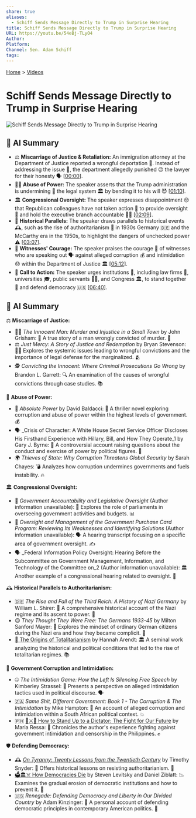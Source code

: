 ```yaml
---
share: true
aliases:
  - Schiff Sends Message Directly to Trump in Surprise Hearing
title: Schiff Sends Message Directly to Trump in Surprise Hearing
URL: https://youtu.be/54eBj-TLyO4
Author: 
Platform: 
Channel: Sen. Adam Schiff
tags: 
---
```

[Home](../index.md) > [Videos](./index.md)  
# Schiff Sends Message Directly to Trump in Surprise Hearing  
![Schiff Sends Message Directly to Trump in Surprise Hearing](https://youtu.be/54eBj-TLyO4)  
  
## 🤖 AI Summary  
- ⚖️ **Miscarriage of Justice & Retaliation:** An immigration attorney at the Department of Justice reported a wrongful deportation 🚫. Instead of addressing the issue 🤔, the department allegedly punished 😠 the lawyer for their honesty 🗣️ \[[00:00](https://youtu.be/54eBj-TLyO4&t=0)].  
- 👨‍⚖️ **Abuse of Power:** The speaker asserts that the Trump administration is undermining 🚧 the legal system 🏛️ by bending it to his will 😈 \[[01:10](https://youtu.be/54eBj-TLyO4&t=70)].  
- 🏛️ **Congressional Oversight:** The speaker expresses disappointment 😔 that Republican colleagues have not taken action 🚫 to provide oversight 👀 and hold the executive branch accountable 🧑‍⚖️ \[[02:09](https://youtu.be/54eBj-TLyO4&t=129)].  
- 📜 **Historical Parallels:** The speaker draws parallels to historical events 🕰️, such as the rise of authoritarianism 👑 in 1930s Germany 🇩🇪 and the McCarthy era in the 1950s, to highlight the dangers of unchecked power ⚠️ \[[03:07](https://youtu.be/54eBj-TLyO4&t=187)].  
- 🦸 **Witnesses' Courage:** The speaker praises the courage 💖 of witnesses who are speaking out 🗣️ against alleged corruption 💰 and intimidation 😠 within the Department of Justice 🏛️ \[[05:12](https://youtu.be/54eBj-TLyO4&t=312)].  
- 📢 **Call to Action:** The speaker urges institutions 🏫, including law firms 🏢, universities 🎓, public servants 🧑‍💼, and Congress 🏛️, to stand together 🤝 and defend democracy 🇺🇸 \[[06:40](https://youtu.be/54eBj-TLyO4&t=400)].  
  
## 🤖 AI Summary  
⚖️ **Miscarriage of Justice:**  
- 👨‍⚖️ _The Innocent Man: Murder and Injustice in a Small Town_ by John Grisham: 📖 A true story of a man wrongly convicted of murder. 🚨  
- ⚖️ _Just Mercy: A Story of Justice and Redemption_ by Bryan Stevenson: ✊🏾 Explores the systemic issues leading to wrongful convictions and the importance of legal defense for the marginalized. 🫂  
- 🕵️ _Convicting the Innocent: Where Criminal Prosecutions Go Wrong_ by Brandon L. Garrett: 🔍 An examination of the causes of wrongful convictions through case studies. 📚  
  
🚨 **Abuse of Power:**  
- 👑 _Absolute Power_ by David Baldacci: 🏢 A thriller novel exploring corruption and abuse of power within the highest levels of government. 💰  
- 🗣️ _Crisis of Character: A White House Secret Service Officer Discloses His Firsthand Experience with Hillary, Bill, and How They Operate_1 by Gary J. Byrne: 🙊 A controversial account raising questions about the conduct and exercise of power by political figures. 🤔  
- 🌍 _Thieves of State: Why Corruption Threatens Global Security_ by Sarah Chayes: 💣 Analyzes how corruption undermines governments and fuels instability. 🔥  
  
🏛️ **Congressional Oversight:**  
- 📝 _Government Accountability and Legislative Oversight_ (Author information unavailable): 🔎 Explores the role of parliaments in overseeing government activities and budgets. 📊  
- 🧾 _Oversight and Management of the Government Purchase Card Program: Reviewing Its Weaknesses and Identifying Solutions_ (Author information unavailable): 🗣️ A hearing transcript focusing on a specific area of government oversight. ✍️  
- 🗣️ _Federal Information Policy Oversight: Hearing Before the Subcommittee on Government Management, Information, and Technology of the Committee on_2 (Author information unavailable): 🏛️ Another example of a congressional hearing related to oversight. 🧐  
  
🕰️ **Historical Parallels to Authoritarianism:**  
- 🇩🇪 _The Rise and Fall of the Third Reich: A History of Nazi Germany_ by William L. Shirer: 📖 A comprehensive historical account of the Nazi regime and its ascent to power. 🚩  
- 😥 _They Thought They Were Free: The Germans 1933-45_ by Milton Sanford Mayer: 🧠 Explores the mindset of ordinary German citizens during the Nazi era and how they became complicit. 👤  
- [👹 The Origins of Totalitarianism](../books/the-origins-of-totalitarianism.md) by Hannah Arendt: 🏛️ A seminal work analyzing the historical and political conditions that led to the rise of totalitarian regimes. 📚  
  
🤫 **Government Corruption and Intimidation:**  
- 🤐 _The Intimidation Game: How the Left Is Silencing Free Speech_ by Kimberley Strassel: 🚫 Presents a perspective on alleged intimidation tactics used in political discourse. 🗣️  
- 🇿🇦 _Same Shit, Different Government: Book 1 - The Corruption & The Intimidation_ by Mike Hampton: 📜 An account of alleged corruption and intimidation within a South African political context. 💥  
- 🇵🇭 [👥⚔️👑 How to Stand Up to a Dictator: The Fight for Our Future](../books/how-to-stand-up-to-a-dictator.md) by Maria Ressa: 🎤 Chronicles the author's experience fighting against government intimidation and censorship in the Philippines. ✊  
  
🛡️ **Defending Democracy:**  
- 🕰️ _[On Tyranny: Twenty Lessons from the Twentieth Century](../books/on-tyranny.md)_ by Timothy Snyder: 📖 Offers historical lessons on resisting authoritarianism. 💪  
- [🗳️🏛️☠️ How Democracies Die](../books/how-democracies-die.md) by Steven Levitsky and Daniel Ziblatt: 📉 Examines the gradual erosion of democratic institutions and how to prevent it. 🚧  
- 🇺🇸 _Renegade: Defending Democracy and Liberty in Our Divided Country_ by Adam Kinzinger: 🗽 A personal account of defending democratic principles in contemporary American politics. 🤝  
